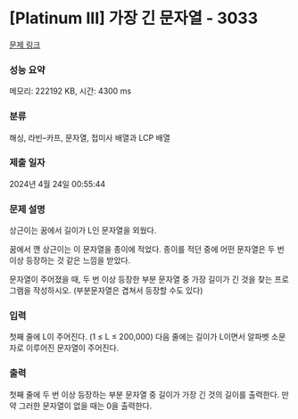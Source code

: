 # [Platinum III] 가장 긴 문자열 - 3033 

[문제 링크](https://www.acmicpc.net/problem/3033) 

### 성능 요약

메모리: 222192 KB, 시간: 4300 ms

### 분류

해싱, 라빈–카프, 문자열, 접미사 배열과 LCP 배열

### 제출 일자

2024년 4월 24일 00:55:44

### 문제 설명

<p>상근이는 꿈에서 길이가 L인 문자열을 외웠다.</p>

<p>꿈에서 깬 상근이는 이 문자열을 종이에 적었다. 종이를 적던 중에 어떤 문자열은 두 번 이상 등장하는 것 같은 느낌을 받았다.</p>

<p>문자열이 주어졌을 때, 두 번 이상 등장한 부분 문자열 중 가장 길이가 긴 것을 찾는 프로그램을 작성하시오. (부분문자열은 겹쳐서 등장할 수도 있다)</p>

### 입력 

 <p>첫째 줄에 L이 주어진다. (1 ≤ L ≤ 200,000) 다음 줄에는 길이가 L이면서 알파벳 소문자로 이루어진 문자열이 주어진다.</p>

### 출력 

 <p>첫째 줄에 두 번 이상 등장하는 부분 문자열 중 길이가 가장 긴 것의 길이를 출력한다. 만약 그러한 문자열이 없을 때는 0을 출력한다.</p>

